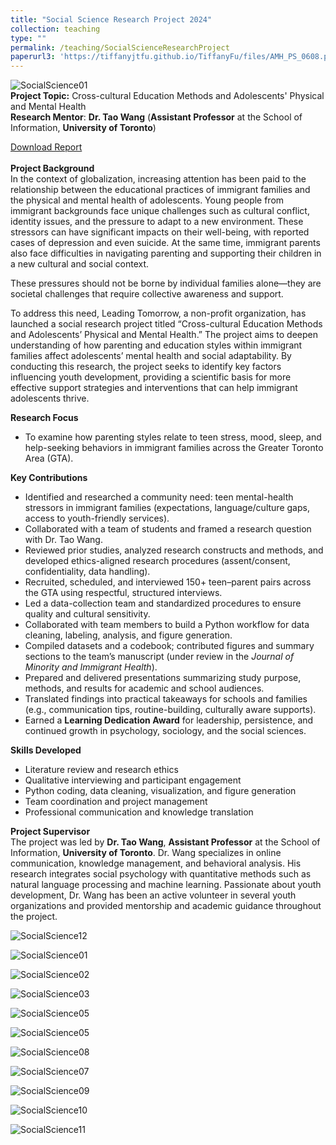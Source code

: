 ```yaml
---
title: "Social Science Research Project 2024"
collection: teaching
type: ""
permalink: /teaching/SocialScienceResearchProject
paperurl3: 'https://tiffanyjtfu.github.io/TiffanyFu/files/AMH_PS_0608.pdf'
---
```

![SocialScience01](https://tiffanyjtfu.github.io/TiffanyFu/images/socialscienceproject1.jpg)
<br>**Project Topic:** Cross-cultural Education Methods and Adolescents' Physical and Mental Health
<br>**Research Mentor**: **Dr. Tao Wang** (**Assistant Professor** at the School of Information, **University of Toronto**)

<a href="https://tiffanyjtfu.github.io/TiffanyFu/files/AMH_PS_0608.pdf" target="_blank" rel="noopener noreferrer">Download Report</a>&nbsp;
<br><br>**Project Background**
<br>In the context of globalization, increasing attention has been paid to the relationship between the educational practices of immigrant families and the physical and mental health of adolescents. Young people from immigrant backgrounds face unique challenges such as cultural conflict, identity issues, and the pressure to adapt to a new environment. These stressors can have significant impacts on their well-being, with reported cases of depression and even suicide. At the same time, immigrant parents also face difficulties in navigating parenting and supporting their children in a new cultural and social context.

These pressures should not be borne by individual families alone—they are societal challenges that require collective awareness and support.

To address this need, Leading Tomorrow, a non-profit organization, has launched a social research project titled “Cross-cultural Education Methods and Adolescents’ Physical and Mental Health.” The project aims to deepen understanding of how parenting and education styles within immigrant families affect adolescents’ mental health and social adaptability. By conducting this research, the project seeks to identify key factors influencing youth development, providing a scientific basis for more effective support strategies and interventions that can help immigrant adolescents thrive.

**Research Focus**
* To examine how parenting styles relate to teen stress, mood, sleep, and help-seeking behaviors in immigrant families across the Greater Toronto Area (GTA).  

**Key Contributions**
* Identified and researched a community need: teen mental-health stressors in immigrant families (expectations, language/culture gaps, access to youth-friendly services).  
* Collaborated with a team of students and framed a research question with Dr. Tao Wang.
* Reviewed prior studies, analyzed research constructs and methods, and developed ethics-aligned research procedures (assent/consent, confidentiality, data handling).
* Recruited, scheduled, and interviewed 150+ teen–parent pairs across the GTA using respectful, structured interviews.
* Led a data-collection team and standardized procedures to ensure quality and cultural sensitivity.
* Collaborated with team members to build a Python workflow for data cleaning, labeling, analysis, and figure generation.
* Compiled datasets and a codebook; contributed figures and summary sections to the team’s manuscript (under review in the *Journal of Minority and Immigrant Health*).
* Prepared and delivered presentations summarizing study purpose, methods, and results for academic and school audiences.
* Translated findings into practical takeaways for schools and families (e.g., communication tips, routine-building, culturally aware supports).
* Earned a **Learning Dedication Award** for leadership, persistence, and continued growth in psychology, sociology, and the social sciences.  

**Skills Developed**
* Literature review and research ethics
* Qualitative interviewing and participant engagement
* Python coding, data cleaning, visualization, and figure generation
* Team coordination and project management
* Professional communication and knowledge translation  

**Project Supervisor**
<br>The project was led by **Dr. Tao Wang**, **Assistant Professor** at the School of Information, **University of Toronto**. Dr. Wang specializes in online communication, knowledge management, and behavioral analysis. His research integrates social psychology with quantitative methods such as natural language processing and machine learning. Passionate about youth development, Dr. Wang has been an active volunteer in several youth organizations and provided mentorship and academic guidance throughout the project.


![SocialScience12](https://tiffanyjtfu.github.io/TiffanyFu/images/socialscienceproject12.jpg)

![SocialScience01](https://tiffanyjtfu.github.io/TiffanyFu/images/socialscienceproject1.jpg)

![SocialScience02](https://tiffanyjtfu.github.io/TiffanyFu/images/socialscienceproject2.JPG)

![SocialScience03](https://tiffanyjtfu.github.io/TiffanyFu/images/socialscienceproject3.jpg)

![SocialScience05](https://tiffanyjtfu.github.io/TiffanyFu/images/socialscienceproject6.jpg)

![SocialScience05](https://tiffanyjtfu.github.io/TiffanyFu/images/socialscienceproject5.JPG)

![SocialScience08](https://tiffanyjtfu.github.io/TiffanyFu/images/socialscienceproject8.jpg)

![SocialScience07](https://tiffanyjtfu.github.io/TiffanyFu/images/socialscienceproject7.jpg)

![SocialScience09](https://tiffanyjtfu.github.io/TiffanyFu/images/socialscienceproject9.JPG)

![SocialScience10](https://tiffanyjtfu.github.io/TiffanyFu/images/socialscienceproject10.JPG)

![SocialScience11](https://tiffanyjtfu.github.io/TiffanyFu/images/socialscienceproject11.JPG)




